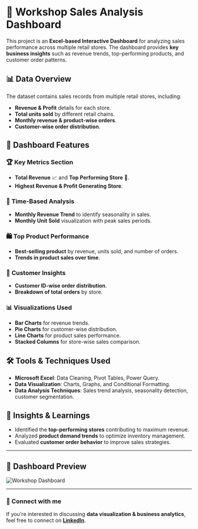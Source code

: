 # 🛒 Workshop Sales Analysis Dashboard

This project is an **Excel-based Interactive Dashboard** for analyzing sales performance across multiple retail stores. The dashboard provides **key business insights** such as revenue trends, top-performing products, and customer order patterns.

## 📊 Data Overview
The dataset contains sales records from multiple retail stores, including:
- **Revenue & Profit** details for each store.
- **Total units sold** by different retail chains.
- **Monthly revenue & product-wise orders**.
- **Customer-wise order distribution**.

## 🚀 Dashboard Features
### 🏆 **Key Metrics Section**
- **Total Revenue** 📈 and **Top Performing Store** 🏪.
- **Highest Revenue & Profit Generating Store**.

### 📅 **Time-Based Analysis**
- **Monthly Revenue Trend** to identify seasonality in sales.
- **Monthly Unit Sold** visualization with peak sales periods.

### 🛍️ **Top Product Performance**
- **Best-selling product** by revenue, units sold, and number of orders.
- **Trends in product sales over time**.

### 🎯 **Customer Insights**
- **Customer ID-wise order distribution**.
- **Breakdown of total orders** by store.

### 📊 **Visualizations Used**
- **Bar Charts** for revenue trends.
- **Pie Charts** for customer-wise distribution.
- **Line Charts** for product sales performance.
- **Stacked Columns** for store-wise sales comparison.

## 🛠 Tools & Techniques Used
- **Microsoft Excel**: Data Cleaning, Pivot Tables, Power Query.
- **Data Visualization**: Charts, Graphs, and Conditional Formatting.
- **Data Analysis Techniques**: Sales trend analysis, seasonality detection, customer segmentation.

## 📌 Insights & Learnings
- Identified the **top-performing stores** contributing to maximum revenue.
- Analyzed **product demand trends** to optimize inventory management.
- Evaluated **customer order behavior** to improve sales strategies.

---

## 📸 Dashboard Preview
![Workshop Dashboard](https://github.com/user-attachments/assets/9a8e49d4-09dd-4de1-978c-f93696119f9c)


---

### 🔗 Connect with me
If you're interested in discussing **data visualization & business analytics**, feel free to connect on **[LinkedIn](https://www.linkedin.com/in/hrshk/)**.
